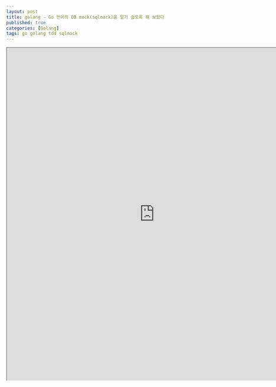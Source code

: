 ```yaml
---
layout: post
title: golang - Go 언어의 DB mock(sqlmock)을 알기 쉽도록 해 보았다
published: true
categories: [Golang]
tags: go golang tdd sqlmock
---
```

<iframe width="800" height="900" src="https://docs.google.com/document/d/e/2PACX-1vSjMiLzgyZqMDfkdwNx3MHo8G-gPpwetsAA5ClgT-p1Yy4IkpqWjDRzJ4DIaJaoe2URAHy_T9n5pjMd/pub?embedded=true"></iframe>    
  